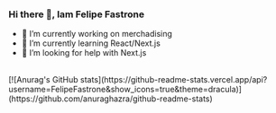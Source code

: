 ### Hi there 👋, Iam Felipe Fastrone


- 🔭 I’m currently working on merchadising
- 🌱 I’m currently learning React/Next.js
- 🤔 I’m looking for help with Next.js
<br>
[![Anurag's GitHub stats](https://github-readme-stats.vercel.app/api?username=FelipeFastrone&show_icons=true&theme=dracula)](https://github.com/anuraghazra/github-readme-stats)

